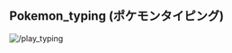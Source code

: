 ## Pokemon_typing (ポケモンタイピング)

![/play_typing](https://github.com/user-attachments/assets/047c4beb-bcb0-4bae-bca6-0f1083ee7ea2)

